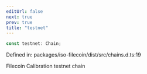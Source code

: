 ```yaml
---
editUrl: false
next: true
prev: true
title: "testnet"
---
```


```ts
const testnet: Chain;
```

Defined in: packages/iso-filecoin/dist/src/chains.d.ts:19

Filecoin Calibration testnet chain
